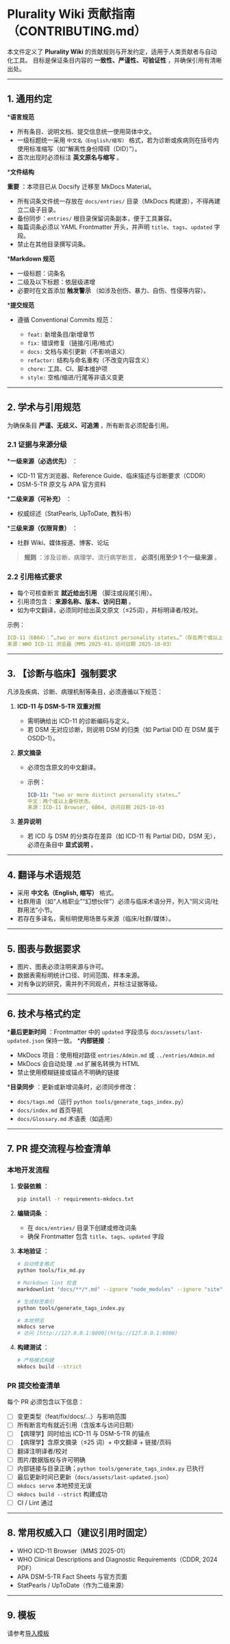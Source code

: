 # Plurality Wiki 贡献指南（CONTRIBUTING.md）

本文件定义了 **Plurality Wiki** 的贡献规则与开发约定，适用于人类贡献者与自动化工具。
目标是保证条目内容的 **一致性、严谨性、可验证性** ，并确保引用有清晰出处。

---

## 1. 通用约定

***语言规范**

  * 所有条目、说明文档、提交信息统一使用简体中文。
  * 一级标题统一采用 `中文名（English/缩写）` 格式，若为诊断或疾病则在括号内使用标准缩写（如“解离性身份障碍（DID）”）。
  * 首次出现时必须标注 **英文原名与缩写** 。

***文件结构**

**重要** ：本项目已从 Docsify 迁移至 MkDocs Material。

  * 所有词条文件统一存放在 `docs/entries/` 目录（MkDocs 构建源），不得再建立二级子目录。
  * 备份同步：`entries/` 根目录保留词条副本，便于工具兼容。
  * 每篇词条必须以 YAML Frontmatter 开头，并声明 `title`、`tags`、`updated` 字段。
  * 禁止在其他目录撰写词条。

***Markdown 规范**

  * 一级标题：词条名
  * 二级及以下标题：依层级递增
  * 必要时在文首添加 **触发警示** （如涉及创伤、暴力、自伤、性侵等内容）。

***提交规范**

  * 遵循 Conventional Commits 规范：

    * `feat:` 新增条目/新增章节
    * `fix:` 错误修复（链接/引用/格式）
    * `docs:` 文档与索引更新（不影响语义）
    * `refactor:` 结构与命名重构（不改变内容含义）
    * `chore:` 工具、CI、脚本维护项
    * `style:` 空格/缩进/行尾等非语义变更

---

## 2. 学术与引用规范

为确保条目 **严谨、无歧义、可追溯** ，所有断言必须配备引用。

### 2.1 证据与来源分级

***一级来源（必选优先）** ：

  * ICD-11 官方浏览器、Reference Guide、临床描述与诊断要求（CDDR）
  * DSM-5-TR 原文与 APA 官方资料

***二级来源（可补充）** ：

  * 权威综述（StatPearls, UpToDate, 教科书）

***三级来源（仅限背景）** ：

  * 社群 Wiki、媒体报道、博客、论坛

> **规则** ：涉及诊断、病理学、流行病学断言， **必须引用至少 1 个一级来源** 。

### 2.2 引用格式要求

* 每个可核查断言 **就近给出引用** （脚注或段尾引用）。
* 引用须包含： **来源名称、版本、访问日期** 。
* 如为中文翻译，必须同时给出英文原文（≤25词），并标明译者/校对。

示例：

```yaml
ICD-11（6B64）：“…two or more distinct personality states…”（存在两个或以上身份状态）。
来源：WHO ICD-11 浏览器（MMS 2025-01，访问日期 2025-10-03）
```

---

## 3. 【诊断与临床】强制要求

凡涉及疾病、诊断、病理机制等条目，必须遵循以下规范：

1. **ICD-11 与 DSM-5-TR 双重对照**

   * 需明确给出 ICD-11 的诊断编码与定义。
   * 若 DSM 无对应诊断，则说明 DSM 的归类（如 Partial DID 在 DSM 属于 OSDD-1）。

2. **原文摘录**

   * 必须包含原文的中文翻译。
   * 示例：

     ```yaml
     ICD-11: “two or more distinct personality states…”
     中文：两个或以上身份状态。
     来源：ICD-11 Browser, 6B64, 访问日期 2025-10-03
     ```

3. **差异说明**

   * 若 ICD 与 DSM 的分类存在差异（如 ICD-11 有 Partial DID，DSM 无），必须在条目中 **显式说明** 。

---

## 4. 翻译与术语规范

* 采用 **中文名（English, 缩写）** 格式。
* 社群用语（如“人格职业”“幻想伙伴”）必须与临床术语分开，列入“同义词/社群用法”小节。
* 若存在多译名，需标明使用场景与来源（临床/社群/媒体）。

---

## 5. 图表与数据要求

* 图片、图表必须注明来源与许可。
* 数据表需标明统计口径、时间范围、样本来源。
* 对有争议的研究，需并列不同观点，并标注证据等级。

---

## 6. 技术与格式约定

***最后更新时间** ：Frontmatter 中的 `updated` 字段须与 `docs/assets/last-updated.json` 保持一致。
***内部链接** ：

  * MkDocs 项目：使用相对路径 `entries/Admin.md` 或 `../entries/Admin.md`
  * MkDocs 会自动处理 `.md` 扩展名转换为 HTML
  * 禁止使用模糊链接或锚点不明确的链接

***目录同步** ：更新或新增词条时，必须同步修改：

  * `docs/tags.md`（运行 `python tools/generate_tags_index.py`）
  * `docs/index.md` 首页导航
  * `docs/Glossary.md` 术语表（如适用）

---

## 7. PR 提交流程与检查清单

### 本地开发流程

1. **安装依赖** ：

   ```bash
   pip install -r requirements-mkdocs.txt
   ```

2. **编辑词条** ：

   - 在 `docs/entries/` 目录下创建或修改词条
   - 确保 Frontmatter 包含 `title`、`tags`、`updated` 字段

3. **本地验证** ：

   ```bash
   # 自动修复格式
   python tools/fix_md.py

   # Markdown lint 检查
   markdownlint "docs/**/*.md" --ignore "node_modules" --ignore "site"

   # 生成标签索引
   python tools/generate_tags_index.py

   # 本地预览
   mkdocs serve
   # 访问 [http://127.0.0.1:8000](http://127.0.0.1:8000)
   ```

4. **构建测试** ：

   ```bash
   # 严格模式构建
   mkdocs build --strict
   ```

### PR 提交检查清单

每个 PR 必须包含以下信息：

* [ ] 变更类型（feat/fix/docs/...）与影响范围
* [ ] 所有断言均有就近引用（含版本与访问日期）
* [ ] 【病理学】同时给出 ICD-11 与 DSM-5-TR 的锚点
* [ ] 【病理学】含原文摘录（≤25 词）+ 中文翻译 + 链接/页码
* [ ] 翻译注明译者/校对
* [ ] 图片/数据版权与许可明确
* [ ] 内部链接与目录正确；`python tools/generate_tags_index.py` 已执行
* [ ] 最后更新时间已更新（`docs/assets/last-updated.json`）
* [ ] `mkdocs serve` 本地预览无误
* [ ] `mkdocs build --strict` 构建成功
* [ ] CI / Lint 通过

---

## 8. 常用权威入口（建议引用时固定）

* WHO ICD-11 Browser（MMS 2025-01）
* WHO Clinical Descriptions and Diagnostic Requirements（CDDR, 2024 PDF）
* APA DSM-5-TR Fact Sheets 与官方页面
* StatPearls / UpToDate（作为二级来源）

---

## 9. 模板

请参考[导入模板](TEMPLATE_ENTRY.md)
